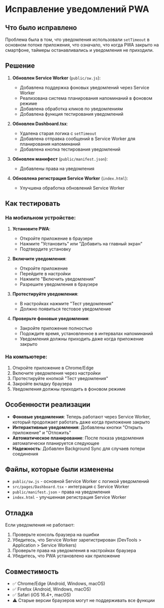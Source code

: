 # Исправление уведомлений PWA

## Что было исправлено

Проблема была в том, что уведомления использовали `setTimeout` в основном потоке приложения, что означало, что когда PWA закрыто на смартфоне, таймеры останавливались и уведомления не приходили.

## Решение

1. **Обновлен Service Worker** (`public/sw.js`):
   - Добавлена поддержка фоновых уведомлений через Service Worker
   - Реализована система планирования напоминаний в фоновом режиме
   - Добавлена обработка кликов по уведомлениям
   - Добавлена функция тестирования уведомлений

2. **Обновлен Dashboard.tsx**:
   - Удалена старая логика с `setTimeout`
   - Добавлена отправка сообщений в Service Worker для планирования напоминаний
   - Добавлена кнопка тестирования уведомлений

3. **Обновлен манифест** (`public/manifest.json`):
   - Добавлены права на уведомления

4. **Обновлена регистрация Service Worker** (`index.html`):
   - Улучшена обработка обновлений Service Worker

## Как тестировать

### На мобильном устройстве:

1. **Установите PWA**:
   - Откройте приложение в браузере
   - Нажмите "Установить" или "Добавить на главный экран"
   - Подтвердите установку

2. **Включите уведомления**:
   - Откройте приложение
   - Перейдите в настройки
   - Нажмите "Включить уведомления"
   - Разрешите уведомления в браузере

3. **Протестируйте уведомления**:
   - В настройках нажмите "Тест уведомления"
   - Должно появиться тестовое уведомление

4. **Проверьте фоновые уведомления**:
   - Закройте приложение полностью
   - Подождите время, установленное в интервалах напоминаний
   - Уведомления должны приходить даже когда приложение закрыто

### На компьютере:

1. Откройте приложение в Chrome/Edge
2. Включите уведомления через настройки
3. Протестируйте кнопкой "Тест уведомления"
4. Закройте вкладку браузера
5. Уведомления должны приходить в фоновом режиме

## Особенности реализации

- **Фоновые уведомления**: Теперь работают через Service Worker, который продолжает работать даже когда приложение закрыто
- **Интерактивные уведомления**: Добавлены кнопки "Открыть приложение" и "Отложить"
- **Автоматическое планирование**: После показа уведомления автоматически планируется следующее
- **Надежность**: Добавлен Background Sync для случаев потери соединения

## Файлы, которые были изменены

- `public/sw.js` - основной Service Worker с логикой уведомлений
- `src/pages/Dashboard.tsx` - интеграция с Service Worker
- `public/manifest.json` - права на уведомления
- `index.html` - улучшенная регистрация Service Worker

## Отладка

Если уведомления не работают:

1. Проверьте консоль браузера на ошибки
2. Убедитесь, что Service Worker зарегистрирован (DevTools > Application > Service Workers)
3. Проверьте права на уведомления в настройках браузера
4. Убедитесь, что PWA установлено как приложение

## Совместимость

- ✅ Chrome/Edge (Android, Windows, macOS)
- ✅ Firefox (Android, Windows, macOS)
- ✅ Safari (iOS 16.4+, macOS)
- ⚠️ Старые версии браузеров могут не поддерживать все функции
